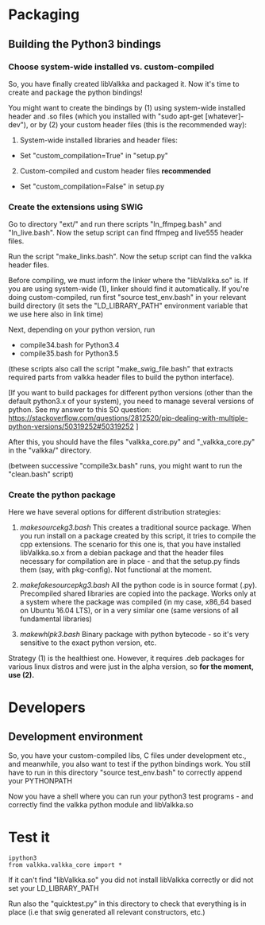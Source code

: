 
# Packaging

## Building the Python3 bindings

### Choose system-wide installed vs. custom-compiled

So, you have finally created libValkka and packaged it.  Now it's time to create and package the python bindings!

You might want to create the bindings by (1) using system-wide installed header and .so files (which you installed with "sudo apt-get [whatever]-dev"), or by (2) your custom header files (this is the recommended way):

1. System-wide installed libraries and header files:
  - Set "custom_compilation=True" in "setup.py" 

2. Custom-compiled and custom header files **recommended**
  - Set "custom_compilation=False" in setup.py

### Create the extensions using SWIG

Go to directory "ext/" and run there scripts "ln_ffmpeg.bash" and "ln_live.bash".  Now the setup script can find ffmpeg and live555 header files.

Run the script "make_links.bash".  Now the setup script can find the valkka header files.

Before compiling, we must inform the linker where the "libValkka.so" is.  If you are using system-wide (1), linker should find it automatically.  If you're doing custom-compiled, run first "source test_env.bash" in your relevant build directory (it sets the "LD_LIBRARY_PATH" environment variable that we use here also in link time)

Next, depending on your python version, run 

- compile34.bash for Python3.4
- compile35.bash for Python3.5

(these scripts also call the script "make_swig_file.bash" that extracts required parts from valkka header files to build the python interface).

[If you want to build packages for different python versions (other than the default python3.x of your system), you need to manage several versions of python.  See my answer to this SO question: https://stackoverflow.com/questions/2812520/pip-dealing-with-multiple-python-versions/50319252#50319252 ]

After this, you should have the files "valkka_core.py" and "_valkka_core.py" in the "valkka/" directory.

(between successive "compile3x.bash" runs, you might want to run the "clean.bash" script)

### Create the python package

Here we have several options for different distribution strategies:

1. *makesourcekg3.bash*
  This creates a traditional source package.  When you run install on a package created by this script, it tries to compile the cpp extensions.  The scenario for this one is, that you have installed libValkka.so.x from a debian package and that the header files necessary for compilation are in place - and that the setup.py finds them (say, with pkg-config).  Not functional at the moment.

2. *makefakesourcepkg3.bash*
  All the python code is in source format (.py).  Precompiled shared libraries are copied into the package.  Works only at a system where the package was compiled (in my case, x86_64 based on Ubuntu 16.04 LTS), or in a very similar one (same versions of all fundamental libraries)

3. *makewhlpk3.bash*
  Binary package with python bytecode - so it's very sensitive to the exact python version, etc.

Strategy (1) is the healthiest one.  However, it requires .deb packages for various linux distros and were just in the alpha version, so  **for the moment, use (2).**

# Developers

## Development environment

So, you have your custom-compiled libs, C files under development etc., and meanwhile, you also want to test if the python bindings work.  You still have to run in this directory "source test_env.bash" to correctly append your PYTHONPATH

Now you have a shell where you can run your python3 test programs - and correctly find the valkka python module and libValkka.so

# Test it

```
ipython3
from valkka.valkka_core import *
```

If it can't find "libValkka.so" you did not install libValkka correctly or did not set your LD_LIBRARY_PATH

Run also the "quicktest.py" in this directory to check that everything is in place (i.e that swig generated all relevant constructors, etc.)


